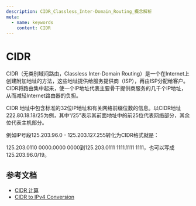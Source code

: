 ```yaml
---
description: CIDR_Classless_Inter-Domain_Routing_概念解析
meta:
  - name: keywords
    content: CIDR
---
```


# CIDR

CIDR（无类别域间路由，Classless Inter-Domain Routing）是一个在Internet上创建附加地址的方法，这些地址提供给服务提供商（ISP），再由ISP分配给客户。CIDR将路由集中起来，使一个IP地址代表主要骨干提供商服务的几千个IP地址，从而减轻Internet路由器的负担。

CIDR 地址中包含标准的32位IP地址和有关网络前缀位数的信息。以CIDR地址222.80.18.18/25为例，其中“/25”表示其前面地址中的前25位代表网络部分，其余位代表主机部分。

例如IP号段125.203.96.0 - 125.203.127.255转化为CIDR格式就是：

125.203.0110 0000.0000 0000到125.203.0111 1111.1111 1111，也可以写成125.203.96.0/19。

## 参考文档

* [CIDR 计算](https://cloud.tencent.com/developer/article/1151790)
* [CIDR to IPv4 Conversion](https://www.ipaddressguide.com/cidr)

